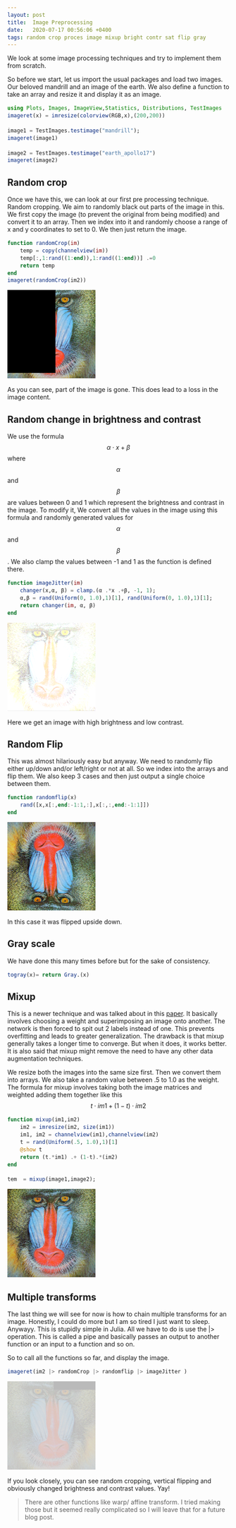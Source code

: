 ```yaml
---
layout: post
title:  Image Preprocessing
date:   2020-07-17 00:56:06 +0400
tags: random crop proces image mixup bright contr sat flip gray 
---
```


We look at some image processing techniques and try to implement them from scratch.

So before we start, let us import the usual packages and load two images. Our beloved mandrill and an image of the earth.
We also define a function to take an array and resize it and display it as an image.

``` julia
using Plots, Images, ImageView,Statistics, Distributions, TestImages
imageret(x) = imresize(colorview(RGB,x),(200,200))

image1 = TestImages.testimage("mandrill");
imageret(image1)

image2 = TestImages.testimage("earth_apollo17")
imageret(image2)
```

## Random crop

Once we have this, we can look at our first pre processing technique. Random cropping. We aim to randomly black out parts of the image in this.
We first copy the image (to prevent the original from being modified) and convert it to an array.
Then we index into it and randomly choose a range of x and y coordinates to set to 0. 
We then just return the image.

``` julia
function randomCrop(im)
    temp = copy(channelview(im))
    temp[:,1:rand((1:end)),1:rand((1:end))] .=0
    return temp
end
imageret(randomCrop(im2))
```
![](/img/crop.png)

As you can see, part of the image is gone. This does lead to a loss in the image content.

## Random change in brightness and contrast

We use the formula $$\alpha \cdot x + \beta$$ where $$\alpha$$ and $$\beta$$ are values between 0 and 1 which represent the brightness and contrast in the image. 
To modify it, We convert all the values in the image using this formula and randomly generated values for $$\alpha$$ and $$\beta$$. We also clamp the values between -1 and 1 as the function is defined there.

``` julia
function imageJitter(im)
    changer(x,α, β) = clamp.(α .*x .+β, -1, 1);
    α,β = rand(Uniform(0, 1.0),1)[1], rand(Uniform(0, 1.0),1)[1];
    return changer(im, α, β)
end
```

![](/img/jit.png)

Here we get an image with high brightness and low contrast. 

## Random Flip

This was almost hilariously easy but anyway. We need to randomly flip either up/down and/or left/right or not at all. So we index into the arrays and flip them.
We also keep 3 cases and then just output a single choice between them.

``` julia
function randomflip(x)
    rand([x,x[:,end:-1:1,:],x[:,:,end:-1:1]])
end
```

![](/img/flip.png)

In this case it was flipped upside down.

## Gray scale

We have done this many times before but for the sake of consistency.

``` julia
togray(x)= return Gray.(x)
```

## Mixup

This is a newer technique and was talked about in this [paper](https://arxiv.org/abs/1710.09412). It basically involves choosing a weight and superimposing an image onto another. 
The network is then forced to spit out 2 labels instead of one. This prevents overfitting and leads to greater generalization. The drawback is that mixup generally takes a longer time to converge. But when it does, it works better.
It is also said that mixup might remove the need to have any other data augmentation techniques.

We resize both the images into the same size first.
Then we convert them into arrays.
We also take a random value between .5 to 1.0 as the weight.
The formula for mixup involves taking both the image matrices and weighted adding them together like this
$$t \cdot im1 + \left( 1 - t \right) \cdot im2$$

``` julia
function mixup(im1,im2)
    im2 = imresize(im2, size(im1))
    im1, im2 = channelview(im1),channelview(im2)
    t = rand(Uniform(.5, 1.0),1)[1]
    @show t
    return (t.*im1) .+ (1-t).*(im2)
end

tem  = mixup(image1,image2);
```

![](/img/mixup.png)

## Multiple transforms

The last thing we will see for now is how to chain multiple transforms for an image. Honestly, I could do more but I am so tired I just want to sleep. Anywayy.
This is stupidly simple in Julia. All we have to do is use the |> operation. 
This is called a pipe and basically passes an output to another function or an input to a function and so on.

So to call all the functions so far, and display the image.

``` julia
imageret(im2 |> randomCrop |> randomflip |> imageJitter )
```

![](/img/multiput.png)

If you look closely, you can see random cropping, vertical flipping and obviously changed brightness and contrast values. Yay!

> There are other functions like warp/ affine transform. I tried making those but it seemed really complicated so I will leave that for a future blog post.
